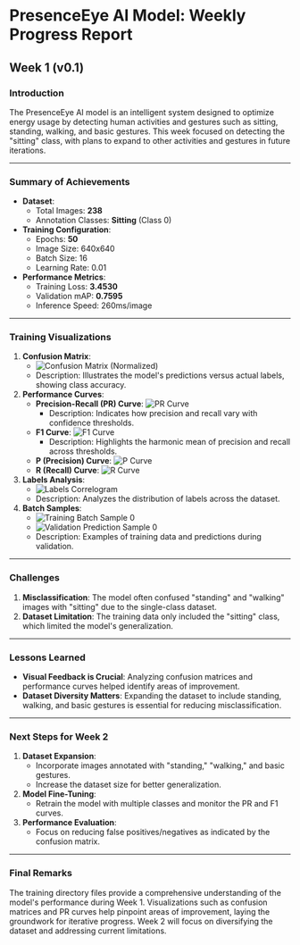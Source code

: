 # PresenceEye AI Model: Weekly Progress Report

## Week 1 (v0.1)

### Introduction
The PresenceEye AI model is an intelligent system designed to optimize energy usage by detecting human activities and gestures such as sitting, standing, walking, and basic gestures. This week focused on detecting the "sitting" class, with plans to expand to other activities and gestures in future iterations.

---

### Summary of Achievements
- **Dataset**:
    - Total Images: **238**
    - Annotation Classes: **Sitting** (Class 0)
- **Training Configuration**:
    - Epochs: **50**
    - Image Size: 640x640
    - Batch Size: 16
    - Learning Rate: 0.01
- **Performance Metrics**:
    - Training Loss: **3.4530**
    - Validation mAP: **0.7595**
    - Inference Speed: 260ms/image

---

### Training Visualizations
1. **Confusion Matrix**:
    - ![Confusion Matrix (Normalized)](../Week_1/train/confusion_matrix_normalized.png)
    - Description: Illustrates the model's predictions versus actual labels, showing class accuracy.
2. **Performance Curves**:
    - **Precision-Recall (PR) Curve**:
      ![PR Curve](../Week_1/train/PR_curve.png)
        - Description: Indicates how precision and recall vary with confidence thresholds.
    - **F1 Curve**:
      ![F1 Curve](../Week_1/train/F1_curve.png)
        - Description: Highlights the harmonic mean of precision and recall across thresholds.
    - **P (Precision) Curve**:
      ![P Curve](../Week_1/train/P_curve.png)
    - **R (Recall) Curve**:
      ![R Curve](../Week_1/train/R_curve.png)
3. **Labels Analysis**:
    - ![Labels Correlogram](../Week_1/train/labels_correlogram.jpg)
    - Description: Analyzes the distribution of labels across the dataset.
4. **Batch Samples**:
    - ![Training Batch Sample 0](../Week_1/train/train_batch0.jpg)
    - ![Validation Prediction Sample 0](../Week_1/train/val_batch0_pred.jpg)
    - Description: Examples of training data and predictions during validation.

---

### Challenges
1. **Misclassification**: The model often confused "standing" and "walking" images with "sitting" due to the single-class dataset.
2. **Dataset Limitation**: The training data only included the "sitting" class, which limited the model's generalization.

---

### Lessons Learned
- **Visual Feedback is Crucial**: Analyzing confusion matrices and performance curves helped identify areas of improvement.
- **Dataset Diversity Matters**: Expanding the dataset to include standing, walking, and basic gestures is essential for reducing misclassification.

---

### Next Steps for Week 2
1. **Dataset Expansion**:
    - Incorporate images annotated with "standing," "walking," and basic gestures.
    - Increase the dataset size for better generalization.
2. **Model Fine-Tuning**:
    - Retrain the model with multiple classes and monitor the PR and F1 curves.
3. **Performance Evaluation**:
    - Focus on reducing false positives/negatives as indicated by the confusion matrix.

---

### Final Remarks
The training directory files provide a comprehensive understanding of the model's performance during Week 1. Visualizations such as confusion matrices and PR curves help pinpoint areas of improvement, laying the groundwork for iterative progress. Week 2 will focus on diversifying the dataset and addressing current limitations.


